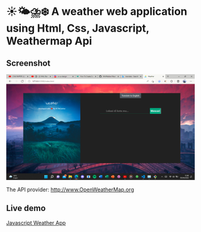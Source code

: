 # ☀️🌤⛈❄️ A weather web application using Html, Css, Javascript, Weathermap Api

## Screenshot

<img src="new.png">

The API provider: http://www.OpenWeatherMap.org

## Live demo

[Javascript Weather App](https://weatherdeveloper.netlify.app/)
